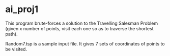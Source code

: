 ai_proj1
========

This program brute-forces a solution to the Travelling Salesman Problem (given x number of points, visit each one so as to traverse the shortest path).

Random7.tsp is a sample input file. It gives 7 sets of coordinates of points to be visited.
